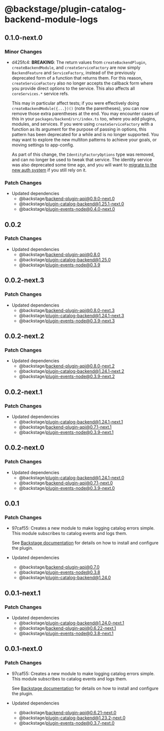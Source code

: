 # @backstage/plugin-catalog-backend-module-logs

## 0.1.0-next.0

### Minor Changes

- d425fc4: **BREAKING**: The return values from `createBackendPlugin`, `createBackendModule`, and `createServiceFactory` are now simply `BackendFeature` and `ServiceFactory`, instead of the previously deprecated form of a function that returns them. For this reason, `createServiceFactory` also no longer accepts the callback form where you provide direct options to the service. This also affects all `coreServices.*` service refs.

  This may in particular affect tests; if you were effectively doing `createBackendModule({...})()` (note the parentheses), you can now remove those extra parentheses at the end. You may encounter cases of this in your `packages/backend/src/index.ts` too, where you add plugins, modules, and services. If you were using `createServiceFactory` with a function as its argument for the purpose of passing in options, this pattern has been deprecated for a while and is no longer supported. You may want to explore the new multiton patterns to achieve your goals, or moving settings to app-config.

  As part of this change, the `IdentityFactoryOptions` type was removed, and can no longer be used to tweak that service. The identity service was also deprecated some time ago, and you will want to [migrate to the new auth system](https://backstage.io/docs/tutorials/auth-service-migration) if you still rely on it.

### Patch Changes

- Updated dependencies
  - @backstage/backend-plugin-api@0.9.0-next.0
  - @backstage/plugin-catalog-backend@1.25.1-next.0
  - @backstage/plugin-events-node@0.4.0-next.0

## 0.0.2

### Patch Changes

- Updated dependencies
  - @backstage/backend-plugin-api@0.8.0
  - @backstage/plugin-catalog-backend@1.25.0
  - @backstage/plugin-events-node@0.3.9

## 0.0.2-next.3

### Patch Changes

- Updated dependencies
  - @backstage/backend-plugin-api@0.8.0-next.3
  - @backstage/plugin-catalog-backend@1.24.1-next.3
  - @backstage/plugin-events-node@0.3.9-next.3

## 0.0.2-next.2

### Patch Changes

- Updated dependencies
  - @backstage/backend-plugin-api@0.8.0-next.2
  - @backstage/plugin-catalog-backend@1.24.1-next.2
  - @backstage/plugin-events-node@0.3.9-next.2

## 0.0.2-next.1

### Patch Changes

- Updated dependencies
  - @backstage/plugin-catalog-backend@1.24.1-next.1
  - @backstage/backend-plugin-api@0.7.1-next.1
  - @backstage/plugin-events-node@0.3.9-next.1

## 0.0.2-next.0

### Patch Changes

- Updated dependencies
  - @backstage/plugin-catalog-backend@1.24.1-next.0
  - @backstage/backend-plugin-api@0.7.1-next.0
  - @backstage/plugin-events-node@0.3.9-next.0

## 0.0.1

### Patch Changes

- 97caf55: Creates a new module to make logging catalog errors simple. This module subscribes to catalog events and logs them.

  See [Backstage documentation](https://backstage.io/docs/features/software-catalog/configuration#subscribing-to-catalog-errors) for details on how to install
  and configure the plugin.

- Updated dependencies
  - @backstage/backend-plugin-api@0.7.0
  - @backstage/plugin-events-node@0.3.8
  - @backstage/plugin-catalog-backend@1.24.0

## 0.0.1-next.1

### Patch Changes

- Updated dependencies
  - @backstage/plugin-catalog-backend@1.24.0-next.1
  - @backstage/backend-plugin-api@0.6.22-next.1
  - @backstage/plugin-events-node@0.3.8-next.1

## 0.0.1-next.0

### Patch Changes

- 97caf55: Creates a new module to make logging catalog errors simple. This module subscribes to catalog events and logs them.

  See [Backstage documentation](https://backstage.io/docs/features/software-catalog/configuration#subscribing-to-catalog-errors) for details on how to install
  and configure the plugin.

- Updated dependencies
  - @backstage/backend-plugin-api@0.6.21-next.0
  - @backstage/plugin-catalog-backend@1.23.2-next.0
  - @backstage/plugin-events-node@0.3.7-next.0
